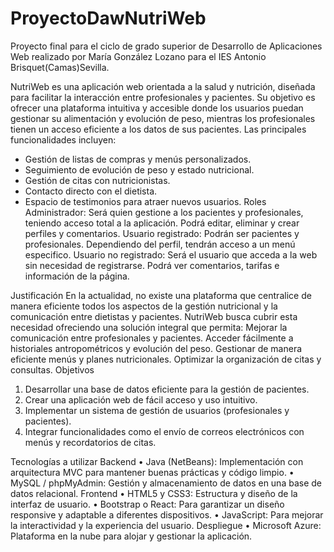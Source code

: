 # ProyectoDawNutriWeb
Proyecto final para el ciclo de grado superior de Desarrollo de Aplicaciones Web realizado por María González Lozano para el IES Antonio Brisquet(Camas)Sevilla.

NutriWeb es una aplicación web orientada a la salud y nutrición, diseñada para facilitar la interacción entre profesionales y pacientes. Su objetivo es ofrecer una plataforma intuitiva y accesible donde los usuarios puedan gestionar su alimentación y evolución de peso, mientras los profesionales tienen un acceso eficiente a los datos de sus pacientes.
Las principales funcionalidades incluyen:
 -	Gestión de listas de compras y menús personalizados.
 -	Seguimiento de evolución de peso y estado nutricional.
 -  Gestión de citas con nutricionistas.
 -	Contacto directo con el dietista.
 -	Espacio de testimonios para atraer nuevos usuarios.
Roles
 	Administrador: Será quien gestione a los pacientes y profesionales, teniendo acceso total a la aplicación. Podrá editar, eliminar y crear perfiles y comentarios.
 	Usuario registrado: Podrán ser pacientes y profesionales. Dependiendo del perfil, tendrán acceso a un menú especifico.
 	Usuario no registrado: Será el usuario que acceda a la web sin necesidad de registrarse. Podrá ver comentarios, tarifas e información de la página.

Justificación
En la actualidad, no existe una plataforma que centralice de manera eficiente todos los aspectos de la gestión nutricional y la comunicación entre dietistas y pacientes. NutriWeb busca cubrir esta necesidad ofreciendo una solución integral que permita:
 	Mejorar la comunicación entre profesionales y pacientes.
 	Acceder fácilmente a historiales antropométricos y evolución del peso.
 	Gestionar de manera eficiente menús y planes nutricionales.
 	Optimizar la organización de citas y consultas.
Objetivos
1.	Desarrollar una base de datos eficiente para la gestión de pacientes.
2.	Crear una aplicación web de fácil acceso y uso intuitivo.
3.	Implementar un sistema de gestión de usuarios (profesionales y pacientes).
4.	 Integrar funcionalidades como el envío de correos electrónicos con menús y recordatorios de citas.

Tecnologías a utilizar
Backend
•	Java (NetBeans): Implementación con arquitectura MVC para mantener buenas prácticas y código limpio.
•	MySQL / phpMyAdmin: Gestión y almacenamiento de datos en una base de datos relacional.
Frontend
•	HTML5 y CSS3: Estructura y diseño de la interfaz de usuario.
•	Bootstrap o React: Para garantizar un diseño responsive y adaptable a diferentes dispositivos.
•	JavaScript: Para mejorar la interactividad y la experiencia del usuario.
Despliegue
•	Microsoft Azure: Plataforma en la nube para alojar y gestionar la aplicación.
